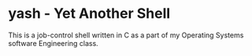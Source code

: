 # yash - Yet Another Shell

This is a job-control shell written in C as a part of my Operating Systems software Engineering class.
